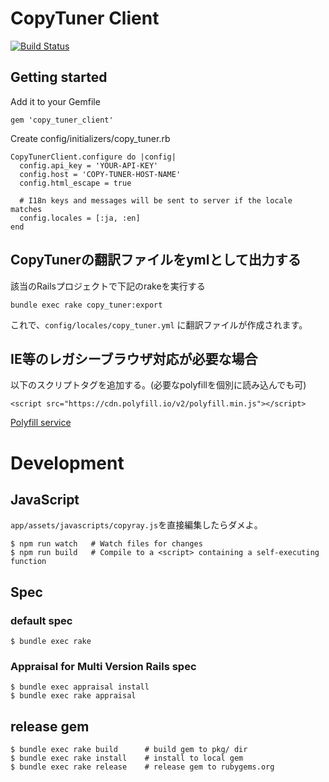 CopyTuner Client
=================

[![Build Status](https://travis-ci.org/SonicGarden/copy-tuner-ruby-client.svg?branch=master)](https://travis-ci.org/SonicGarden/copy-tuner-ruby-client)

## Getting started

Add it to your Gemfile

```
gem 'copy_tuner_client'
```

Create config/initializers/copy_tuner.rb

```
CopyTunerClient.configure do |config|
  config.api_key = 'YOUR-API-KEY'
  config.host = 'COPY-TUNER-HOST-NAME'
  config.html_escape = true

  # I18n keys and messages will be sent to server if the locale matches
  config.locales = [:ja, :en]
end
```

## CopyTunerの翻訳ファイルをymlとして出力する

該当のRailsプロジェクトで下記のrakeを実行する

```
bundle exec rake copy_tuner:export
```

これで、`config/locales/copy_tuner.yml` に翻訳ファイルが作成されます。

## IE等のレガシーブラウザ対応が必要な場合

以下のスクリプトタグを追加する。(必要なpolyfillを個別に読み込んでも可)

```
<script src="https://cdn.polyfill.io/v2/polyfill.min.js"></script>
```

[Polyfill service](https://cdn.polyfill.io/v2/docs/)

Development
=================

## JavaScript

`app/assets/javascripts/copyray.js`を直接編集したらダメよ。

```
$ npm run watch   # Watch files for changes
$ npm run build   # Compile to a <script> containing a self-executing function
```


## Spec

### default spec

    $ bundle exec rake

### Appraisal for Multi Version Rails spec

    $ bundle exec appraisal install
    $ bundle exec rake appraisal

## release gem

    $ bundle exec rake build      # build gem to pkg/ dir
    $ bundle exec rake install    # install to local gem
    $ bundle exec rake release    # release gem to rubygems.org
